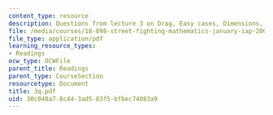 ```yaml
---
content_type: resource
description: Questions from lecture 3 on Drag, Easy cases, Dimensions, and Statements.
file: /media/courses/18-098-street-fighting-mathematics-january-iap-2008/30c048a78c443ad583f5bfbec74083a9_3q.pdf
file_type: application/pdf
learning_resource_types:
- Readings
ocw_type: OCWFile
parent_title: Readings
parent_type: CourseSection
resourcetype: Document
title: 3q.pdf
uid: 30c048a7-8c44-3ad5-83f5-bfbec74083a9
---
```

